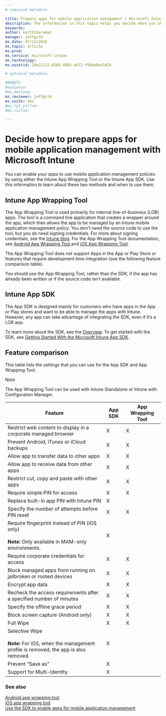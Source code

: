 ```yaml
---
# required metadata

title: Prepare apps for mobile application management | Microsoft Intune
description: The information in this topic helps you decide when you should use the App wrapping tool and the App SDK to enable your custom line of business apps to use the mobile app management policies.
keywords:
author: karthikaraman
manager: jeffgilb
ms.date: 07/13/2016
ms.topic: article
ms.prod:
ms.service: microsoft-intune
ms.technology:
ms.assetid: 29e22121-8268-48b5-a671-f940a6be1d24

# optional metadata

#ROBOTS:
#audience:
#ms.devlang:
ms.reviewer: jeffgilb
ms.suite: ems
#ms.tgt_pltfrm:
#ms.custom:

---
```


# Decide how to prepare apps for mobile application management with Microsoft Intune
You can enable your apps to use mobile application management policies by using either the Intune App Wrapping Tool or the Intune App SDK. Use this information to learn about these two methods and when to use them.

## Intune App Wrapping Tool
The App Wrapping Tool is used primarily for internal line-of-business (LOB) apps. The tool is a command line application that creates a wrapper around the app, which then allows the app to be managed by an Intune mobile application management policy. You don't need the source code to use the tool, but you do need signing credentials.  For more about signing credentials, see the [Intune blog](https://blogs.technet.microsoft.com/enterprisemobility/2015/02/25/how-to-obtain-the-prerequisites-for-the-intune-app-wrapping-tool-for-ios/). For the App Wrapping Tool documentation, see [Android App Wrapping Tool ](prepare-android-apps-for-mobile-application-management-with-the-microsoft-intune-app-wrapping-tool.md) and [iOS App Wrapping Tool](prepare-ios-apps-for-mobile-application-management-with-the-microsoft-intune-app-wrapping-tool.md).

The App Wrapping Tool does not support Apps in the App or Play Store or features that require development time integration (see the following feature comparison table).

You should use the App Wrapping Tool, rather than the SDK, if the  app has already been written or if the source code isn't available.

## Intune App SDK
The App SDK is designed mainly for customers who have apps in the App or Play stores and want to be able to manage the apps with Intune. However, any app can take advantage of integrating the SDK, even if it’s a LOB app.

To learn more about the SDK, see the [Overview](/intune/develop/intune-app-sdk). To get started with the SDK, see [Getting Started With the Microsoft Intune App SDK](/intune/develop/intune-app-sdk-get-started).

## Feature comparison
This table lists the settings that you can use for the App SDK and App Wrapping Tool.

> [!NOTE]
> The App Wrapping Tool can be used with Intune Standalone or Intune with Configuration Manager.

|Feature|App SDK|App Wrapping Tool|
|-----------|---------------------|-----------|
|Restrict web content to display in a corporate managed browser|X|X|
|Prevent Android, iTunes or iCloud backups|X|X|
|Allow app to transfer data to other apps|X|X|
|Allow app to receive data from other apps|X|X|
|Restrict cut, copy and paste with other apps|X|X|
|Require simple PIN for access|X|X|
|Replace built-in app PIN with Intune PIN|X||
|Specify the number of attempts before PIN reset|X|X|
|Require fingerprint instead of PIN (iOS only)<br></br>**Note:** Only available in MAM-only environments.|X||
|Require corporate credentials for access|X|X|
|Block managed apps from running on jailbroken or rooted devices|X|X|
|Encrypt app data|X|X|
|Recheck the access requirements after a specified number of minutes|X|X|
|Specify the offline grace period|X|X|
|Block screen capture (Android only)|X|X|
|Full Wipe|X|X|
|Selective Wipe <br></br>**Note:** For iOS, when the management profile is removed, the app is also removed.|X||
|Prevent “Save as” |X||
|Support for Multi-Identity|X||

### See also
[Android app wrapping tool](prepare-android-apps-for-mobile-application-management-with-the-microsoft-intune-app-wrapping-tool.md)</br>
[iOS app wrapping tool](prepare-ios-apps-for-mobile-application-management-with-the-microsoft-intune-app-wrapping-tool.md)</br>
[Use the SDK to enable apps for mobile application management](use-the-sdk-to-enable-apps-for-mobile-application-management.md)
